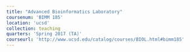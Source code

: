 ```yaml
---
title: "Advanced Bioinformatics Laboratory"
coursenum: 'BIMM 185'
location: 'ucsd'
collection: teaching
quarters: 'Spring 2017 (TA)'
courseurl: 'http://www.ucsd.edu/catalog/courses/BIOL.html#bimm185'
---
```

